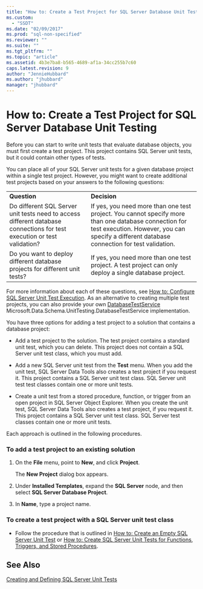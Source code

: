 ```yaml
---
title: "How to: Create a Test Project for SQL Server Database Unit Testing | Microsoft Docs"
ms.custom: 
  - "SSDT"
ms.date: "02/09/2017"
ms.prod: "sql-non-specified"
ms.reviewer: ""
ms.suite: ""
ms.tgt_pltfrm: ""
ms.topic: "article"
ms.assetid: 4b3e7ba8-b565-4689-af1a-34cc255b7c60
caps.latest.revision: 9
author: "JennieHubbard"
ms.author: "jhubbard"
manager: "jhubbard"
---
```

# How to: Create a Test Project for SQL Server Database Unit Testing
Before you can start to write unit tests that evaluate database objects, you must first create a test project. This project contains SQL Server unit tests, but it could contain other types of tests.  
  
You can place all of your SQL Server unit tests for a given database project within a single test project. However, you might want to create additional test projects based on your answers to the following questions:  
  
|||  
|-|-|  
|**Question**|**Decision**|  
|Do different SQL Server unit tests need to access different database connections for test execution or test validation?|If yes, you need more than one test project. You cannot specify more than one database connection for test execution. However, you can specify a different database connection for test validation.|  
|Do you want to deploy different database projects for different unit tests?|If yes, you need more than one test project. A test project can only deploy a single database project.|  
  
For more information about each of these questions, see [How to: Configure SQL Server Unit Test Execution](../ssdt/how-to-configure-sql-server-unit-test-execution.md). As an alternative to creating multiple test projects, you can also provide your own [DatabaseTestService](https://msdn.microsoft.com/en-us/library/microsoft.data.schema.unittesting.databasetestservice.aspx) Microsoft.Data.Schema.UnitTesting.DatabaseTestService implementation.  
  
You have three options for adding a test project to a solution that contains a database project:  
  
-   Add a test project to the solution. The test project contains a standard unit test, which you can delete. This project does not contain a SQL Server unit test class, which you must add.  
  
-   Add a new SQL Server unit test from the **Test** menu. When you add the unit test, SQL Server Data Tools also creates a test project if you request it. This project contains a SQL Server unit test class. SQL Server unit test test classes contain one or more unit tests.  
  
-   Create a unit test from a stored procedure, function, or trigger from an open project in SQL Server Object Explorer. When you create the unit test, SQL Server Data Tools also creates a test project, if you request it. This project contains a SQL Server unit test class. SQL Server test classes contain one or more unit tests.  
  
Each approach is outlined in the following procedures.  
  
### To add a test project to an existing solution  
  
1.  On the **File** menu, point to **New**, and click **Project**.  
  
    The **New Project** dialog box appears.  
  
2.  Under **Installed Templates**, expand the **SQL Server** node, and then select **SQL Server Database Project**.  
  
3.  In **Name**, type a project name.  
  
### To create a test project with a SQL Server unit test class  
  
-   Follow the procedure that is outlined in [How to: Create an Empty SQL Server Unit Test](../ssdt/how-to-create-an-empty-sql-server-unit-test.md) or [How to: Create SQL Server Unit Tests for Functions, Triggers, and Stored Procedures](../ssdt/how-to-create-unit-tests-for-functions-triggers-stored-procedures.md).  
  
## See Also  
[Creating and Defining SQL Server Unit Tests](../ssdt/creating-and-defining-sql-server-unit-tests.md)  
  
